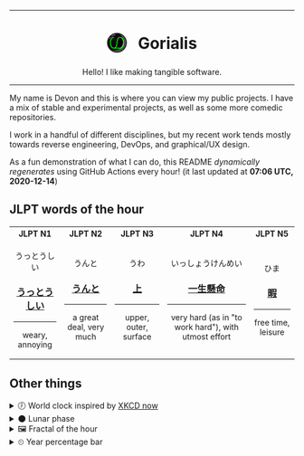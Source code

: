 ***

<h1 align="center">
<sub>
    <img src="readme/resources/avatar.png" height="36">
</sub>
&nbsp;
Gorialis
</h1>
<p align="center">
Hello! I like making tangible software.
</p>

***

My name is Devon and this is where you can view my public projects. I have a mix of stable and experimental projects, as well as some more comedic repositories.

I work in a handful of different disciplines, but my recent work tends mostly towards reverse engineering, DevOps, and graphical/UX design.

As a fun demonstration of what I can do, this README *dynamically regenerates* using GitHub Actions every hour! (it last updated at **07:06 UTC, 2020-12-14**)

<h2>JLPT words of the hour</h2>
<table>
    <tr>
        <th>JLPT N1</th>
        <th>JLPT N2</th>
        <th>JLPT N3</th>
        <th>JLPT N4</th>
        <th>JLPT N5</th>
    </tr>
    <tr>
        <td>
            <p align="center">うっとうしい</p>
            <h3 align="center"><b><a href="https://jisho.org/search/%E3%81%86%E3%81%A3%E3%81%A8%E3%81%86%E3%81%97%E3%81%84">うっとうしい</a></b></h3>
            <hr>
            <p align="center">weary,<wbr> annoying</p>
        </td>
        <td>
            <p align="center">うんと</p>
            <h3 align="center"><b><a href="https://jisho.org/search/%E3%81%86%E3%82%93%E3%81%A8">うんと</a></b></h3>
            <hr>
            <p align="center">a great deal,<wbr> very much</p>
        </td>
        <td>
            <p align="center">うわ</p>
            <h3 align="center"><b><a href="https://jisho.org/search/%E4%B8%8A">上</a></b></h3>
            <hr>
            <p align="center">upper,<wbr> outer,<wbr> surface</p>
        </td>
        <td>
            <p align="center">いっしょうけんめい</p>
            <h3 align="center"><b><a href="https://jisho.org/search/%E4%B8%80%E7%94%9F%E6%87%B8%E5%91%BD">一生懸命</a></b></h3>
            <hr>
            <p align="center">very hard (as in "to work hard"),<wbr> with utmost effort</p>
        </td>
        <td>
            <p align="center">ひま</p>
            <h3 align="center"><b><a href="https://jisho.org/search/%E6%9A%87">暇</a></b></h3>
            <hr>
            <p align="center">free time,<wbr> leisure</p>
        </td>
    </tr>
</table>

<h2>Other things</h2>
<details>
<summary>🕖  World clock inspired by <a href="https://xkcd.com/now">XKCD now</a></summary>

> <img src="generated/now.png" width="512">

</details>
<details>
<summary>🌑 Lunar phase</summary>

The moon is approximately 0.75% through its phase (New Moon).

</details>
<details>
<summary>&#x1f5bc; Fractal of the hour</summary>

> <img src="generated/fractal.png" width="512">

</details>
<details>
<summary>&#x23f2; Year percentage bar</summary>
<pre><code>2020 [███████████████████▁] 95.16%</code></pre>
</details>
